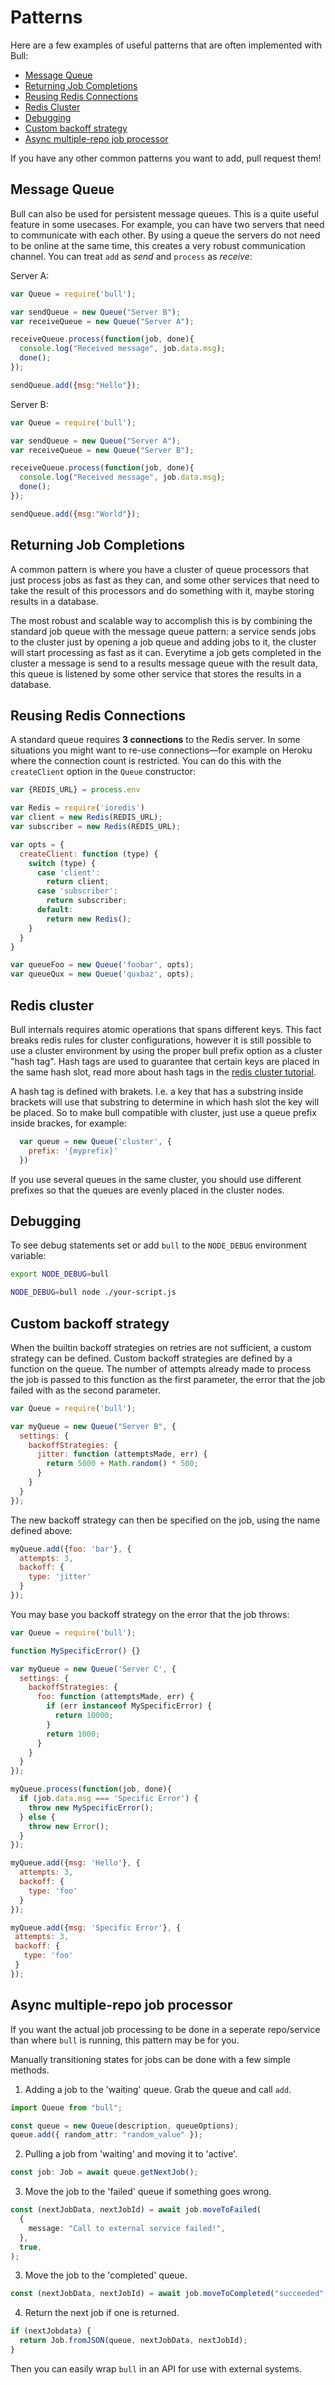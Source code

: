 
Patterns
========

Here are a few examples of useful patterns that are often implemented with Bull:

- [Message Queue](#message-queue)
- [Returning Job Completions](#returning-job-completions)
- [Reusing Redis Connections](#reusing-redis-connections)
- [Redis Cluster](#redis-cluster)
- [Debugging](#debugging)
- [Custom backoff strategy](#custom-backoff-strategy)
- [Async multiple-repo job processor](#async-multiple-repo-job-processor)

If you have any other common patterns you want to add, pull request them!


Message Queue
-------------

Bull can also be used for persistent message queues. This is a quite useful
feature in some usecases. For example, you can have two servers that need to
communicate with each other. By using a queue the servers do not need to be online at the same time, this creates a very robust communication channel. You can treat `add` as *send* and `process` as *receive*:

Server A:

```js
var Queue = require('bull');

var sendQueue = new Queue("Server B");
var receiveQueue = new Queue("Server A");

receiveQueue.process(function(job, done){
  console.log("Received message", job.data.msg);
  done();
});

sendQueue.add({msg:"Hello"});
```

Server B:

```js
var Queue = require('bull');

var sendQueue = new Queue("Server A");
var receiveQueue = new Queue("Server B");

receiveQueue.process(function(job, done){
  console.log("Received message", job.data.msg);
  done();
});

sendQueue.add({msg:"World"});
```


Returning Job Completions
-------------------------

A common pattern is where you have a cluster of queue processors that just process jobs as fast as they can, and some other services that need to take the result of this processors and do something with it, maybe storing results in a database.

The most robust and scalable way to accomplish this is by combining the standard job queue with the message queue pattern: a service sends jobs to the cluster just by opening a job queue and adding jobs to it, the cluster will start processing as fast as it can. Everytime a job gets completed in the cluster a message is send to a results message queue with the result data, this queue is listened by some other service that stores the results in a database.


Reusing Redis Connections
-------------------------

A standard queue requires **3 connections** to the Redis server. In some situations you might want to re-use connections—for example on Heroku where the connection count is restricted. You can do this with the `createClient` option in the `Queue` constructor:

```js
var {REDIS_URL} = process.env

var Redis = require('ioredis')
var client = new Redis(REDIS_URL);
var subscriber = new Redis(REDIS_URL);

var opts = {
  createClient: function (type) {
    switch (type) {
      case 'client':
        return client;
      case 'subscriber':
        return subscriber;
      default:
        return new Redis();
    }
  }
}

var queueFoo = new Queue('foobar', opts);
var queueQux = new Queue('quxbaz', opts);
```

Redis cluster
-------------

Bull internals requires atomic operations that spans different keys. This fact breaks redis
rules for cluster configurations, however it is still possible to use a cluster environment
by using the proper bull prefix option as a cluster "hash tag". Hash tags are used to guarantee
that certain keys are placed in the same hash slot, read more about hash tags in the [redis cluster
tutorial](https://redis.io/topics/cluster-tutorial).

A hash tag is defined with brakets. I.e. a key that has a substring inside brackets will use that
substring to determine in which hash slot the key will be placed. So to make bull compatible with
cluster, just use a queue prefix inside brackes, for example:

```js
  var queue = new Queue('cluster', {
    prefix: '{myprefix}'
  })
```

If you use several queues in the same cluster, you should use different prefixes so that the
queues are evenly placed in the cluster nodes.

Debugging
---------

To see debug statements set or add `bull` to the `NODE_DEBUG` environment variable:

```bash
export NODE_DEBUG=bull
```

```bash
NODE_DEBUG=bull node ./your-script.js
```

Custom backoff strategy
-----------------------

When the builtin backoff strategies on retries are not sufficient, a custom strategy can be defined. Custom backoff strategies are defined by a function on the queue. The number of attempts already made to process the job is passed to this function as the first parameter, the error that the job failed with as the second parameter.

```js
var Queue = require('bull');

var myQueue = new Queue("Server B", {
  settings: {
    backoffStrategies: {
      jitter: function (attemptsMade, err) {
        return 5000 + Math.random() * 500;
      }
    }
  }
});
```

The new backoff strategy can then be specified on the job, using the name defined above:

```js
myQueue.add({foo: 'bar'}, {
  attempts: 3,
  backoff: {
    type: 'jitter'
  }
});
```

You may base you backoff strategy on the error that the job throws:
```js
var Queue = require('bull');

function MySpecificError() {}

var myQueue = new Queue('Server C', {
  settings: {
    backoffStrategies: {
      foo: function (attemptsMade, err) {
        if (err instanceof MySpecificError) {
          return 10000;
        }
        return 1000;
      }
    }
  }
});

myQueue.process(function(job, done){
  if (job.data.msg === 'Specific Error') {
    throw new MySpecificError();
  } else {
    throw new Error();
  }
});

myQueue.add({msg: 'Hello'}, {
  attempts: 3,
  backoff: {
    type: 'foo'
  }
});

myQueue.add({msg: 'Specific Error'}, {
 attempts: 3,
 backoff: {
   type: 'foo'
 }
});
```

Async multiple-repo job processor
----------------------------------

If you want the actual job processing to be done in a seperate repo/service than where `bull` is running, this pattern may be for you.

Manually transitioning states for jobs can be done with a few simple methods.

1. Adding a job to the 'waiting' queue. Grab the queue and call `add`.

```typescript
import Queue from "bull";

const queue = new Queue(description, queueOptions);
queue.add({ random_attr: "random_value" });
```

2. Pulling a job from 'waiting' and moving it to 'active'.

```typescript
const job: Job = await queue.getNextJob();
```

3. Move the job to the 'failed' queue if something goes wrong.

```typescript
const (nextJobData, nextJobId) = await job.moveToFailed(
  {
    message: "Call to external service failed!",
  },
  true,
);
```

3. Move the job to the 'completed' queue.

```typescript
const (nextJobData, nextJobId) = await job.moveToCompleted("succeeded", true);
```

4. Return the next job if one is returned.

```typescript
if (nextJobdata) {
  return Job.fromJSON(queue, nextJobData, nextJobId);
}
```

Then you can easily wrap `bull` in an API for use with external systems.